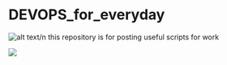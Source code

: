 # DEVOPS_for_everyday
![alt text](https://www.codewars.com/users/Aleynikov_A/badges/large)/n
this repository is for posting useful scripts for work
<div>
    <a href="https://github.com/tacitcoast/github-readme-stats"><img align="center" src="https://github-readme-stats.vercel.app/api?username=LF3551&show_icons=true&theme=radical"></a>
</div>

